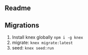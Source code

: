 ## Readme 


## Migrations

1. Install knex globally `npm i -g knex`
2. migrate: `knex migrate:latest`
3. seed: `knex seed:run`